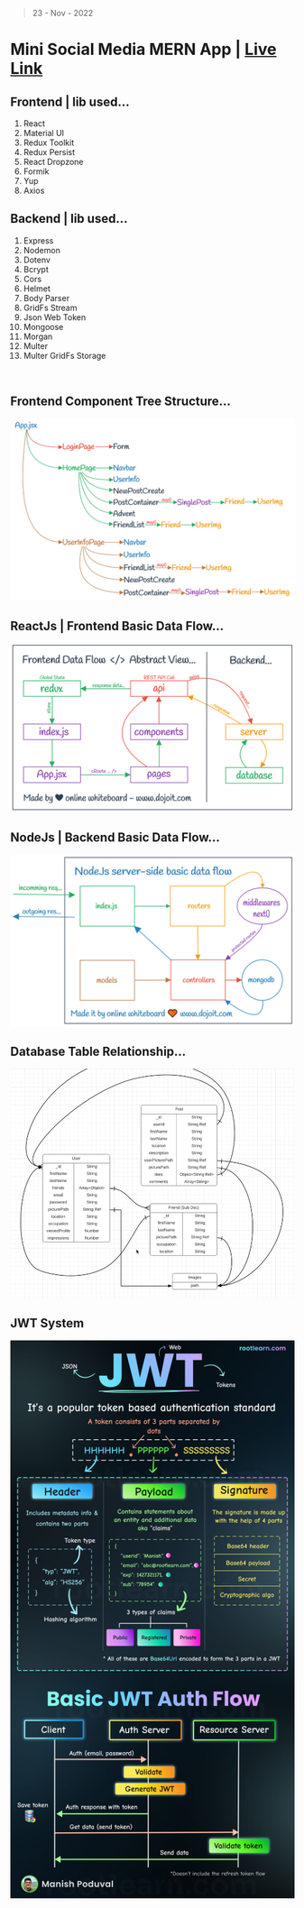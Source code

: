 > 23 - Nov - 2022

# Mini Social Media MERN App | [Live Link](https://mini-social-media-bd.netlify.app)

## Frontend | lib used...
1. React
2. Material UI
3. Redux Toolkit
4. Redux Persist
5. React Dropzone
6. Formik
7. Yup
8. Axios

## Backend | lib used...
01. Express
02. Nodemon
03. Dotenv
04. Bcrypt
05. Cors
06. Helmet
07. Body Parser
08. GridFs Stream
09. Json Web Token
10. Mongoose
11. Morgan
12. Multer
13. Multer GridFs Storage


<br />

## Frontend Component Tree Structure...
<img src="./client/public/appTree.png" />

<br/>

## ReactJs | Frontend Basic Data Flow...
<img src="./client/public/frontendDataFlow.png" />

<br/>

## NodeJs | Backend Basic Data Flow...
<img src="./server/public/backendDataFlow.png" />

<br/>

## Database Table Relationship...
<img src="./server/public/dataTableRelation.png" />

<br/>

## JWT System
<img src="./server/public/jwt.jpg" />

<!-- 
https://github.com/ed-roh/mern-social-media
-->